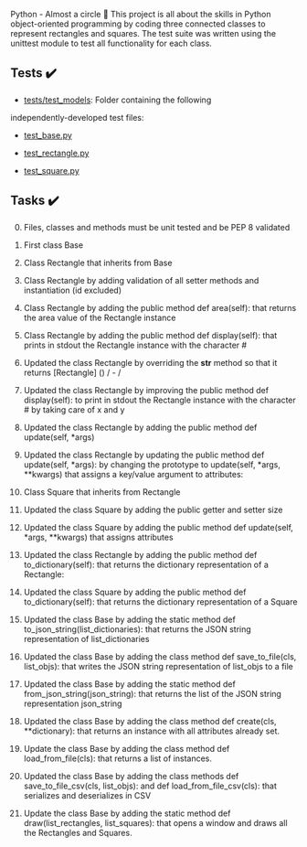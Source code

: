  Python - Almost a circle :snake:
This project is all about the skills in Python object-oriented programming by coding three connected classes to represent rectangles and squares. The test suite was written using the unittest module to test all functionality for each class.

## Tests :heavy_check_mark:

* [tests/test_models](./tests/test_models): Folder containing the following

independently-developed test files:

* [test_base.py](./tests/test_models/test_base.py)

* [test_rectangle.py](./tests/test_models/test_rectangle.py)

* [test_square.py](./tests/test_models/test_square.py)


## Tasks :heavy_check_mark:
0. Files, classes and methods must be unit tested and be PEP 8 validated

1. First class Base

2. Class Rectangle that inherits from Base

3. Class Rectangle by adding validation of all setter methods and instantiation (id excluded)

4. Class Rectangle by adding the public method def area(self): that returns the area value of the Rectangle instance

5. Class Rectangle by adding the public method def display(self): that prints in stdout the Rectangle instance with the character #

6. Updated the class Rectangle by overriding the __str__ method so that it returns [Rectangle] (<id>) <x>/<y> - <width>/<height>

7. Updated the class Rectangle by improving the public method def display(self): to print in stdout the Rectangle instance with the character # by taking care of x and y

8. Updated the class Rectangle by adding the public method def update(self, *args)

9. Updated the class Rectangle by updating the public method def update(self, *args): by changing the prototype to update(self, *args, **kwargs) that assigns a key/value argument to attributes:

10. Class Square that inherits from Rectangle

11. Updated the class Square by adding the public getter and setter size

12. Updated the class Square by adding the public method def update(self, *args, **kwargs) that assigns attributes

13. Updated the class Rectangle by adding the public method def to_dictionary(self): that returns the dictionary representation of a Rectangle:

14. Updated the class Square by adding the public method def to_dictionary(self): that returns the dictionary representation of a Square

15. Updated the class Base by adding the static method def to_json_string(list_dictionaries): that returns the JSON string representation of list_dictionaries

16. Updated the class Base by adding the class method def save_to_file(cls, list_objs): that writes the JSON string representation of list_objs to a file

17. Updated the class Base by adding the static method def from_json_string(json_string): that returns the list of the JSON string representation json_string

18. Updated the class Base by adding the class method def create(cls, **dictionary): that returns an instance with all attributes already set.

19. Update the class Base by adding the class method def load_from_file(cls): that returns a list of instances.

20. Updated the class Base by adding the class methods def save_to_file_csv(cls, list_objs): and def load_from_file_csv(cls): that serializes and deserializes in CSV

21. Update the class Base by adding the static method def draw(list_rectangles, list_squares): that opens a window and draws all the Rectangles and Squares.
